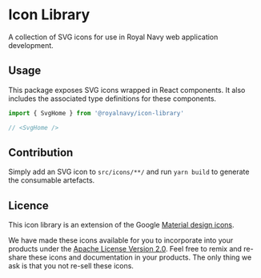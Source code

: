 # Icon Library
A collection of SVG icons for use in Royal Navy web application development.

## Usage
This package exposes SVG icons wrapped in React components. It also includes the associated type definitions for these components.

```javascript
import { SvgHome } from '@royalnavy/icon-library'

// <SvgHome />
```

## Contribution
Simply add an SVG icon to `src/icons/**/` and run `yarn build` to generate the consumable artefacts.

## Licence
This icon library is an extension of the Google [Material design icons](https://github.com/google/material-design-icons).

We have made these icons available for you to incorporate into your products under the [Apache License Version 2.0](https://www.apache.org/licenses/LICENSE-2.0.txt). Feel free to remix and re-share these icons and documentation in your products. The only thing we ask is that you not re-sell these icons.
